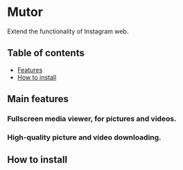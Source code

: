 # Mutor
Extend the functionality of Instagram web.

## Table of contents
- [Features](#main-features)
- [How to install](#how-to-install)

## Main features
### Fullscreen media viewer, for pictures and videos.
### High-quality picture and video downloading.

## How to install
